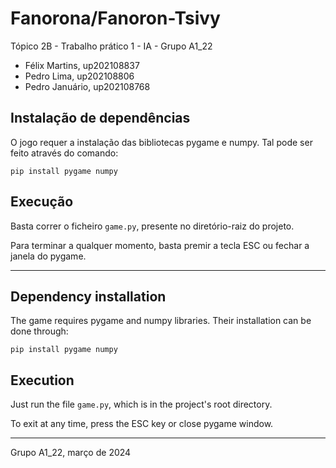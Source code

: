 # Fanorona/Fanoron-Tsivy

Tópico 2B - Trabalho prático 1 - IA - Grupo A1_22

- Félix Martins, up202108837
- Pedro Lima, up202108806
- Pedro Januário, up202108768

## Instalação de dependências

O jogo requer a instalação das bibliotecas pygame e numpy. Tal pode ser feito através do comando:

```pip install pygame numpy```

## Execução

Basta correr o ficheiro ```game.py```, presente no diretório-raiz do projeto.

Para terminar a qualquer momento, basta premir a tecla ESC ou fechar a janela do pygame.

***

## Dependency installation

The game requires pygame and numpy libraries. Their installation can be done through:

```pip install pygame numpy```

## Execution

Just run the file ```game.py```, which is in the project's root directory.

To exit at any time, press the ESC key or close pygame window.

***

Grupo A1_22, março de 2024
